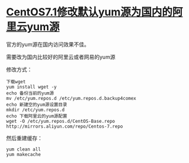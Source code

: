 

# [CentOS7.1修改默认yum源为国内的阿里云yum源](https://www.cnblogs.com/comexchan/p/5815869.html)



官方的yum源在国内访问效果不佳。

需要改为国内比较好的阿里云或者网易的yum源

修改方式：

```
下载wget
yum install wget -y
echo 备份当前的yum源
mv /etc/yum.repos.d /etc/yum.repos.d.backup4comex
echo 新建空的yum源设置目录
mkdir /etc/yum.repos.d
echo 下载阿里云的yum源配置
wget -O /etc/yum.repos.d/CentOS-Base.repo http://mirrors.aliyun.com/repo/Centos-7.repo
```

然后重建缓存：

```
yum clean all
yum makecache
```